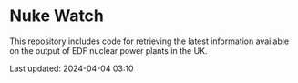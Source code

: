 # Nuke Watch

This repository includes code for retrieving the latest information available on the output of EDF nuclear power plants in the UK.

Last updated: 2024-04-04 03:10